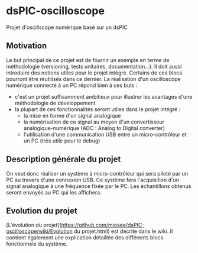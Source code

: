 # dsPIC-oscilloscope
Projet d'oscillscope numérique basé sur un dsPIC

## Motivation
Le but principal de ce projet est de fournir un exemple en terme de méthodologie (versioning, tests unitaires, documentation...).
Il doit aussi introduire des notions utiles pour le projet intégré. Certains de ces blocs pourront être réutilisés dans ce dernier.
La réalisation d'un oscilloscope numérique connecté à un PC répond bien à ces buts : 
* c'est un projet suffisamment ambitieux pour illustrer les avantages d'une méthodologie de développement
* la plupart de ces fonctionnalités seront utiles dans le projet intégré : 
  * la mise en forme d'un signal analogique
  * la numérisation de ce signal au moyen d'un convertisseur analogique-numérique (ADC : Analog to Digital converter)
  * l'utilisation d'une communication USB entre un micro-contrôleur et un PC (très utile pour le debug)

## Description générale du projet
On veut donc réaliser un système à micro-contrôleur qui sera piloté par un PC au travers d'une connexion USB.  Ce système fera l'acquisition d'un signal analogique à une fréquence fixée par le PC.
Les échantillons obtenus seront envoyés au PC qui les affichera.

## Evolution du projet
[L'évolution du projet](https://github.com/miosee/dsPIC-oscilloscope/wiki/Evolution du projet.html) est décrite dans le wiki. Il contient également une explication détaillée des différents blocs fonctionnels du système.
